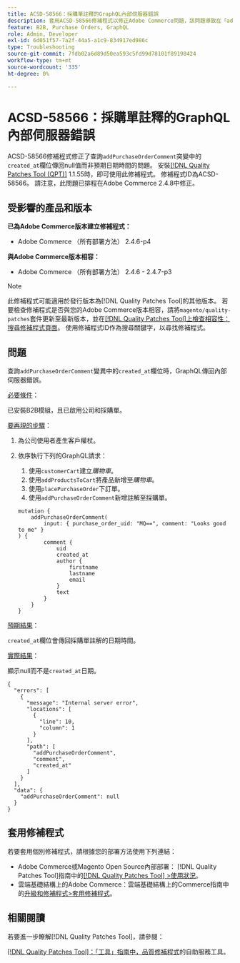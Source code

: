 ```yaml
---
title: ACSD-58566：採購單註釋的GraphQL內部伺服器錯誤
description: 套用ACSD-58566修補程式以修正Adobe Commerce問題，該問題導致在「addPurchaseOrderComment」變異中查詢「created_at」欄位時，GraphQL傳回內部伺服器錯誤。
feature: B2B, Purchase Orders, GraphQL
role: Admin, Developer
exl-id: 6d051f57-7a2f-44a5-a1c9-834917ed986c
type: Troubleshooting
source-git-commit: 7fdb02a6d89d50ea593c5fd99d78101f89198424
workflow-type: tm+mt
source-wordcount: '335'
ht-degree: 0%

---
```


# ACSD-58566：採購單註釋的GraphQL內部伺服器錯誤

ACSD-58566修補程式修正了查詢`addPurchaseOrderComment`突變中的`created_at`欄位傳回null值而非預期日期時間的問題。 安裝[[!DNL Quality Patches Tool (QPT)]](/help/tools/quality-patches-tool/quality-patches-tool-to-self-serve-quality-patches.md) 1.1.55時，即可使用此修補程式。 修補程式ID為ACSD-58566。 請注意，此問題已排程在Adobe Commerce 2.4.8中修正。

## 受影響的產品和版本

**已為Adobe Commerce版本建立修補程式：**

* Adobe Commerce （所有部署方法） 2.4.6-p4

**與Adobe Commerce版本相容：**

* Adobe Commerce （所有部署方法） 2.4.6 - 2.4.7-p3

>[!NOTE]
>
>此修補程式可能適用於發行版本為[!DNL Quality Patches Tool]的其他版本。 若要檢查修補程式是否與您的Adobe Commerce版本相容，請將`magento/quality-patches`套件更新至最新版本，並在[[!DNL Quality Patches Tool]上檢查相容性：搜尋修補程式頁面](https://experienceleague.adobe.com/tools/commerce-quality-patches/index.html?lang=zh-Hant)。 使用修補程式ID作為搜尋關鍵字，以尋找修補程式。

## 問題

查詢`addPurchaseOrderComment`變異中的`created_at`欄位時，GraphQL傳回內部伺服器錯誤。

<u>必要條件</u>：

已安裝B2B模組，且已啟用公司和採購單。

<u>要再現的步驟</u>：

1. 為公司使用者產生客戶權杖。
1. 依序執行下列的GraphQL請求：
   1. 使用`customerCart`建立&#x200B;*購物車*。
   1. 使用`addProductsToCart`將產品新增至&#x200B;*購物車*。
   1. 使用`placePurchaseOrder`下訂單。
   1. 使用`addPurchaseOrderComment`新增註解至採購單。

   ```
   mutation {
       addPurchaseOrderComment(
           input: { purchase_order_uid: "MQ==", comment: "Looks good to me" }
   ) {
           comment {
               uid
               created_at
               author {
                   firstname
                   lastname
                   email
               }
               text
           }
       }
   }
   ```

<u>預期結果</u>：

`created_at`欄位會傳回採購單註解的日期時間。

<u>實際結果</u>：

顯示null而不是`created_at`日期。

```
{
  "errors": [
    {
      "message": "Internal server error",
      "locations": [
        {
          "line": 10,
          "column": 1
        }
      ],
      "path": [
        "addPurchaseOrderComment",
        "comment",
        "created_at"
      ]
    }
  ],
  "data": {
    "addPurchaseOrderComment": null
  }
}
```

## 套用修補程式

若要套用個別修補程式，請根據您的部署方法使用下列連結：

* Adobe Commerce或Magento Open Source內部部署： [!DNL Quality Patches Tool]指南中的[[!DNL Quality Patches Tool] >使用狀況](/help/tools/quality-patches-tool/usage.md)。
* 雲端基礎結構上的Adobe Commerce：雲端基礎結構上的Commerce指南中的[升級和修補程式>套用修補程式](https://experienceleague.adobe.com/docs/commerce-cloud-service/user-guide/develop/upgrade/apply-patches.html?lang=zh-Hant)。

## 相關閱讀

若要進一步瞭解[!DNL Quality Patches Tool]，請參閱：

[[!DNL Quality Patches Tool]：「工具」指南中，品質修補程式](/help/tools/quality-patches-tool/quality-patches-tool-to-self-serve-quality-patches.md)的自助服務工具。
